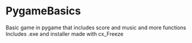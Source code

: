# PygameBasics
Basic game in pygame that includes score and music and more functions  
Includes .exe and installer made with cx_Freeze
